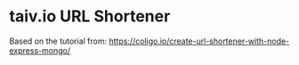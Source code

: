 # taiv.io URL Shortener

Based on the tutorial from: https://coligo.io/create-url-shortener-with-node-express-mongo/
